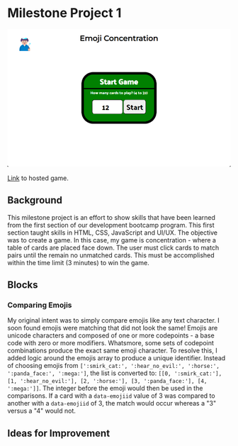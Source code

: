 # Milestone Project 1

![Emoji Concentration](example-play.gif)

[Link](https://sagreenxyz.github.io/ksu-sdb-milestone-project-1/) to hosted game.

## Background
This milestone project is an effort to show skills that have been learned from the first section of our development bootcamp program.  This first section taught skills in HTML, CSS, JavaScript and UI/UX.  The objective was to create a game.  In this case, my game is concentration - where a table of cards are placed face down.  The user must click cards to match pairs until the remain no unmatched cards.  This must be accomplished within the time limit (3 minutes) to win the game.

## Blocks

### Comparing Emojis
My original intent was to simply compare emojis like any text character.  I soon found emojis were matching that did not look the same!  Emojis are unicode characters and composed of one or more codepoints - a base code with zero or more modifiers.  Whatsmore, some sets of codepoint combinations produce the exact same emoji character.  To resolve this, I added logic around the emojis array to produce a unique identifier.  Instead of choosing emojis from ```[':smirk_cat:', ':hear_no_evil:', ':horse:', ':panda_face:', ':mega:']```, the list is converted to: ```[[0, ':smirk_cat:'], [1, ':hear_no_evil:'], [2, ':horse:'], [3, ':panda_face:'], [4, ':mega:']]```.  The integer before the emoji would then be used in the comparisons.  If a card with a ```data-emojiid``` value of 3 was compared to another with a ```data-emojiid``` of 3, the match would occur whereas a "3" versus a "4" would not.

## Ideas for Improvement
